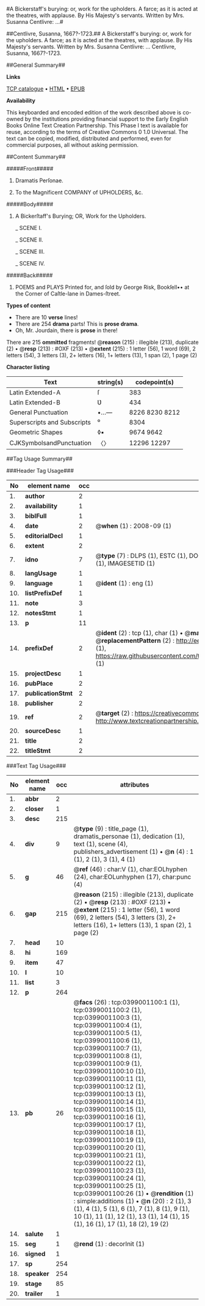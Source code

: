 #A Bickerstaff's burying: or, work for the upholders. A farce; as it is acted at the theatres, with applause. By His Majesty's servants. Written by Mrs. Susanna Centlivre: ...#

##Centlivre, Susanna, 1667?-1723.##
A Bickerstaff's burying: or, work for the upholders. A farce; as it is acted at the theatres, with applause. By His Majesty's servants. Written by Mrs. Susanna Centlivre: ...
Centlivre, Susanna, 1667?-1723.

##General Summary##

**Links**

[TCP catalogue](http://www.ota.ox.ac.uk/tcp/)  • 
[HTML](http://tei.it.ox.ac.uk/tcp/Texts-HTML/free/004/004798013.html)  • 
[EPUB](http://tei.it.ox.ac.uk/tcp/Texts-EPUB/free/004/004798013.epub)

**Availability**

This keyboarded and encoded edition of the
	       work described above is co-owned by the institutions
	       providing financial support to the Early English Books
	       Online Text Creation Partnership. This Phase I text is
	       available for reuse, according to the terms of Creative
	       Commons 0 1.0 Universal. The text can be copied,
	       modified, distributed and performed, even for
	       commercial purposes, all without asking permission.


##Content Summary##

#####Front#####

1. Dramatis Perſonae.

1. To the Magnificent COMPANY of UPHOLDERS, &c.

#####Body#####

1. A Bickerſtaff's Burying; OR, Work for the Upholders.

    _ SCENE I.

    _ SCENE II.

    _ SCENE III.

    _ SCENE IV.

#####Back#####

1. POEMS and PLAYS Printed for, and ſold by George Risk, Bookſell•• at the Corner of Caſtle-lane in Dames-ſtreet.

**Types of content**

  * There are 10 **verse** lines!
  * There are 254 **drama** parts! This is **prose drama**.
  * Oh, Mr. Jourdain, there is **prose** in there!

There are 215 **ommitted** fragments! 
 @__reason__ (215) : illegible (213), duplicate (2)  •  @__resp__ (213) : #OXF (213)  •  @__extent__ (215) : 1 letter (56), 1 word (69), 2 letters (54), 3 letters (3), 2+ letters (16), 1+ letters (13), 1 span (2), 1 page (2)

**Character listing**


|Text|string(s)|codepoint(s)|
|---|---|---|
|Latin Extended-A|ſ|383|
|Latin Extended-B|Ʋ|434|
|General Punctuation|•…—|8226 8230 8212|
|Superscripts             and Subscripts|⁰|8304|
|Geometric Shapes|◊▪|9674 9642|
|CJKSymbolsandPunctuation|〈〉|12296 12297|

##Tag Usage Summary##

###Header Tag Usage###

|No|element name|occ|attributes|
|---|---|---|---|
|1.|__author__|2||
|2.|__availability__|1||
|3.|__biblFull__|1||
|4.|__date__|2| @__when__ (1) : 2008-09 (1)|
|5.|__editorialDecl__|1||
|6.|__extent__|2||
|7.|__idno__|7| @__type__ (7) : DLPS (1), ESTC (1), DOCNO (1), TCP (1), GALEDOCNO (1), CONTENTSET (1), IMAGESETID (1)|
|8.|__langUsage__|1||
|9.|__language__|1| @__ident__ (1) : eng (1)|
|10.|__listPrefixDef__|1||
|11.|__note__|3||
|12.|__notesStmt__|1||
|13.|__p__|11||
|14.|__prefixDef__|2| @__ident__ (2) : tcp (1), char (1)  •  @__matchPattern__ (2) : ([0-9\-]+):([0-9IVX]+) (1), (.+) (1)  •  @__replacementPattern__ (2) : http://eebo.chadwyck.com/downloadtiff?vid=$1&page=$2 (1), https://raw.githubusercontent.com/textcreationpartnership/Texts/master/tcpchars.xml#$1 (1)|
|15.|__projectDesc__|1||
|16.|__pubPlace__|2||
|17.|__publicationStmt__|2||
|18.|__publisher__|2||
|19.|__ref__|2| @__target__ (2) : https://creativecommons.org/publicdomain/zero/1.0/ (1), http://www.textcreationpartnership.org/docs/. (1)|
|20.|__sourceDesc__|1||
|21.|__title__|2||
|22.|__titleStmt__|2||


###Text Tag Usage###

|No|element name|occ|attributes|
|---|---|---|---|
|1.|__abbr__|2||
|2.|__closer__|1||
|3.|__desc__|215||
|4.|__div__|9| @__type__ (9) : title_page (1), dramatis_personae (1), dedication (1), text (1), scene (4), publishers_advertisement (1)  •  @__n__ (4) : 1 (1), 2 (1), 3 (1), 4 (1)|
|5.|__g__|46| @__ref__ (46) : char:V (1), char:EOLhyphen (24), char:EOLunhyphen (17), char:punc (4)|
|6.|__gap__|215| @__reason__ (215) : illegible (213), duplicate (2)  •  @__resp__ (213) : #OXF (213)  •  @__extent__ (215) : 1 letter (56), 1 word (69), 2 letters (54), 3 letters (3), 2+ letters (16), 1+ letters (13), 1 span (2), 1 page (2)|
|7.|__head__|10||
|8.|__hi__|169||
|9.|__item__|47||
|10.|__l__|10||
|11.|__list__|3||
|12.|__p__|264||
|13.|__pb__|26| @__facs__ (26) : tcp:0399001100:1 (1), tcp:0399001100:2 (1), tcp:0399001100:3 (1), tcp:0399001100:4 (1), tcp:0399001100:5 (1), tcp:0399001100:6 (1), tcp:0399001100:7 (1), tcp:0399001100:8 (1), tcp:0399001100:9 (1), tcp:0399001100:10 (1), tcp:0399001100:11 (1), tcp:0399001100:12 (1), tcp:0399001100:13 (1), tcp:0399001100:14 (1), tcp:0399001100:15 (1), tcp:0399001100:16 (1), tcp:0399001100:17 (1), tcp:0399001100:18 (1), tcp:0399001100:19 (1), tcp:0399001100:20 (1), tcp:0399001100:21 (1), tcp:0399001100:22 (1), tcp:0399001100:23 (1), tcp:0399001100:24 (1), tcp:0399001100:25 (1), tcp:0399001100:26 (1)  •  @__rendition__ (1) : simple:additions (1)  •  @__n__ (20) : 2 (1), 3 (1), 4 (1), 5 (1), 6 (1), 7 (1), 8 (1), 9 (1), 10 (1), 11 (1), 12 (1), 13 (1), 14 (1), 15 (1), 16 (1), 17 (1), 18 (2), 19 (2)|
|14.|__salute__|1||
|15.|__seg__|1| @__rend__ (1) : decorInit (1)|
|16.|__signed__|1||
|17.|__sp__|254||
|18.|__speaker__|254||
|19.|__stage__|85||
|20.|__trailer__|1||
